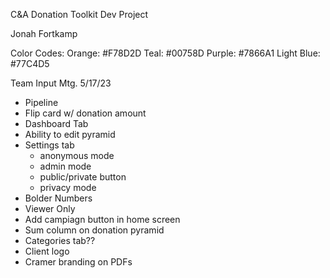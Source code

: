 C&A Donation Toolkit Dev Project

Jonah Fortkamp

Color Codes:
  Orange: #F78D2D
  Teal: #00758D
  Purple: #7866A1
  Light Blue: #77C4D5

Team Input Mtg. 5/17/23

* Pipeline
* Flip card w/ donation amount
* Dashboard Tab
* Ability to edit pyramid
* Settings tab
  - anonymous mode
  - admin mode
  - public/private button
  - privacy mode
* Bolder Numbers
* Viewer Only
* Add campiagn button in home screen
* Sum column on donation pyramid
* Categories tab??
* Client logo
* Cramer branding on PDFs

